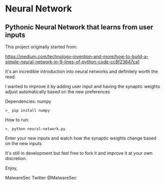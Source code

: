# Neural Network
## Pythonic Neural Network that learns from user inputs

This project originally started from:

https://medium.com/technology-invention-and-more/how-to-build-a-simple-neural-network-in-9-lines-of-python-code-cc8f23647ca1

It's an incredible introduction into neural networks and definitely worth the read.

I wanted to improve it by adding user input and having the synaptic weights adjust automatically based on the new preferences

Dependencies:
	numpy

	>_ pip install numpy

How to run:

	>_ python neural-network.py

Enter your new inputs and watch how the synaptic weights change based on the new inputs 

It's still in development but feel free to fork it and improve it at your own discretion.

Enjoy,

MalwareSec
Twitter @MalwareSec
